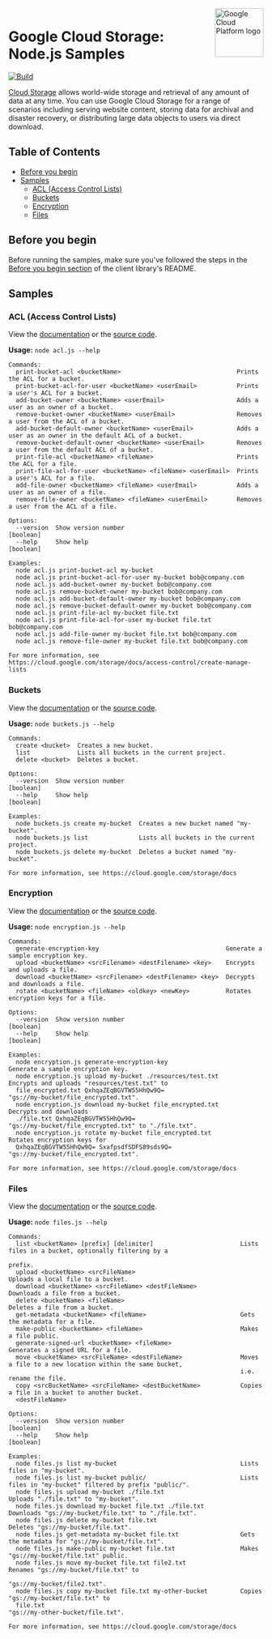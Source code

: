 <img src="https://avatars2.githubusercontent.com/u/2810941?v=3&s=96" alt="Google Cloud Platform logo" title="Google Cloud Platform" align="right" height="96" width="96"/>

# Google Cloud Storage: Node.js Samples

[![Build](https://storage.googleapis.com/.svg)]()

[Cloud Storage](https://cloud.google.com/storage/docs) allows world-wide storage and retrieval of any amount of data at any time. You can use Google Cloud Storage for a range of scenarios including serving website content, storing data for archival and disaster recovery, or distributing large data objects to users via direct download.

## Table of Contents

* [Before you begin](#before-you-begin)
* [Samples](#samples)
  * [ACL (Access Control Lists)](#acl-access-control-lists)
  * [Buckets](#buckets)
  * [Encryption](#encryption)
  * [Files](#files)

## Before you begin

Before running the samples, make sure you've followed the steps in the
[Before you begin section](../README.md#before-you-begin) of the client
library's README.

## Samples

### ACL (Access Control Lists)

View the [documentation][acl_0_docs] or the [source code][acl_0_code].

__Usage:__ `node acl.js --help`

```
Commands:
  print-bucket-acl <bucketName>                                Prints the ACL for a bucket.
  print-bucket-acl-for-user <bucketName> <userEmail>           Prints a user's ACL for a bucket.
  add-bucket-owner <bucketName> <userEmail>                    Adds a user as an owner of a bucket.
  remove-bucket-owner <bucketName> <userEmail>                 Removes a user from the ACL of a bucket.
  add-bucket-default-owner <bucketName> <userEmail>            Adds a user as an owner in the default ACL of a bucket.
  remove-bucket-default-owner <bucketName> <userEmail>         Removes a user from the default ACL of a bucket.
  print-file-acl <bucketName> <fileName>                       Prints the ACL for a file.
  print-file-acl-for-user <bucketName> <fileName> <userEmail>  Prints a user's ACL for a file.
  add-file-owner <bucketName> <fileName> <userEmail>           Adds a user as an owner of a file.
  remove-file-owner <bucketName> <fileName> <userEmail>        Removes a user from the ACL of a file.

Options:
  --version  Show version number                                                                               [boolean]
  --help     Show help                                                                                         [boolean]

Examples:
  node acl.js print-bucket-acl my-bucket
  node acl.js print-bucket-acl-for-user my-bucket bob@company.com
  node acl.js add-bucket-owner my-bucket bob@company.com
  node acl.js remove-bucket-owner my-bucket bob@company.com
  node acl.js add-bucket-default-owner my-bucket bob@company.com
  node acl.js remove-bucket-default-owner my-bucket bob@company.com
  node acl.js print-file-acl my-bucket file.txt
  node acl.js print-file-acl-for-user my-bucket file.txt bob@company.com
  node acl.js add-file-owner my-bucket file.txt bob@company.com
  node acl.js remove-file-owner my-bucket file.txt bob@company.com

For more information, see https://cloud.google.com/storage/docs/access-control/create-manage-lists
```

[acl_0_docs]: https://cloud.google.com/storage/docs/access-control/create-manage-lists
[acl_0_code]: acl.js

### Buckets

View the [documentation][buckets_1_docs] or the [source code][buckets_1_code].

__Usage:__ `node buckets.js --help`

```
Commands:
  create <bucket>  Creates a new bucket.
  list             Lists all buckets in the current project.
  delete <bucket>  Deletes a bucket.

Options:
  --version  Show version number                                                                               [boolean]
  --help     Show help                                                                                         [boolean]

Examples:
  node buckets.js create my-bucket  Creates a new bucket named "my-bucket".
  node buckets.js list              Lists all buckets in the current project.
  node buckets.js delete my-bucket  Deletes a bucket named "my-bucket".

For more information, see https://cloud.google.com/storage/docs
```

[buckets_1_docs]: https://cloud.google.com/storage/docs
[buckets_1_code]: buckets.js

### Encryption

View the [documentation][encryption_2_docs] or the [source code][encryption_2_code].

__Usage:__ `node encryption.js --help`

```
Commands:
  generate-encryption-key                                   Generate a sample encryption key.
  upload <bucketName> <srcFilename> <destFilename> <key>    Encrypts and uploads a file.
  download <bucketName> <srcFilename> <destFilename> <key>  Decrypts and downloads a file.
  rotate <bucketName> <fileName> <oldkey> <newKey>          Rotates encryption keys for a file.

Options:
  --version  Show version number                                                                               [boolean]
  --help     Show help                                                                                         [boolean]

Examples:
  node encryption.js generate-encryption-key                    Generate a sample encryption key.
  node encryption.js upload my-bucket ./resources/test.txt      Encrypts and uploads "resources/test.txt" to
  file_encrypted.txt QxhqaZEqBGVTW55HhQw9Q=                     "gs://my-bucket/file_encrypted.txt".
  node encryption.js download my-bucket file_encrypted.txt      Decrypts and downloads
  ./file.txt QxhqaZEqBGVTW55HhQw9Q=                             "gs://my-bucket/file_encrypted.txt" to "./file.txt".
  node encryption.js rotate my-bucket file_encrypted.txt        Rotates encryption keys for
  QxhqaZEqBGVTW55HhQw9Q= SxafpsdfSDFS89sds9Q=                   "gs://my-bucket/file_encrypted.txt".

For more information, see https://cloud.google.com/storage/docs
```

[encryption_2_docs]: https://cloud.google.com/storage/docs
[encryption_2_code]: encryption.js

### Files

View the [documentation][files_3_docs] or the [source code][files_3_code].

__Usage:__ `node files.js --help`

```
Commands:
  list <bucketName> [prefix] [delimiter]                        Lists files in a bucket, optionally filtering by a
                                                                prefix.
  upload <bucketName> <srcFileName>                             Uploads a local file to a bucket.
  download <bucketName> <srcFileName> <destFileName>            Downloads a file from a bucket.
  delete <bucketName> <fileName>                                Deletes a file from a bucket.
  get-metadata <bucketName> <fileName>                          Gets the metadata for a file.
  make-public <bucketName> <fileName>                           Makes a file public.
  generate-signed-url <bucketName> <fileName>                   Generates a signed URL for a file.
  move <bucketName> <srcFileName> <destFileName>                Moves a file to a new location within the same bucket,
                                                                i.e. rename the file.
  copy <srcBucketName> <srcFileName> <destBucketName>           Copies a file in a bucket to another bucket.
  <destFileName>

Options:
  --version  Show version number                                                                               [boolean]
  --help     Show help                                                                                         [boolean]

Examples:
  node files.js list my-bucket                                  Lists files in "my-bucket".
  node files.js list my-bucket public/                          Lists files in "my-bucket" filtered by prefix "public/".
  node files.js upload my-bucket ./file.txt                     Uploads "./file.txt" to "my-bucket".
  node files.js download my-bucket file.txt ./file.txt          Downloads "gs://my-bucket/file.txt" to "./file.txt".
  node files.js delete my-bucket file.txt                       Deletes "gs://my-bucket/file.txt".
  node files.js get-metadata my-bucket file.txt                 Gets the metadata for "gs://my-bucket/file.txt".
  node files.js make-public my-bucket file.txt                  Makes "gs://my-bucket/file.txt" public.
  node files.js move my-bucket file.txt file2.txt               Renames "gs://my-bucket/file.txt" to
                                                                "gs://my-bucket/file2.txt".
  node files.js copy my-bucket file.txt my-other-bucket         Copies "gs://my-bucket/file.txt" to
  file.txt                                                      "gs://my-other-bucket/file.txt".

For more information, see https://cloud.google.com/storage/docs
```

[files_3_docs]: https://cloud.google.com/storage/docs
[files_3_code]: files.js
